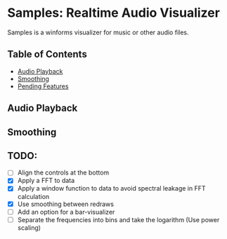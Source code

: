 # Samples: Realtime Audio Visualizer

Samples is a winforms visualizer for music or other audio files. 

## Table of Contents
* [Audio Playback](#Audio-Playback)
* [Smoothing](#Smoothing)
* [Pending Features](#TODO)

## Audio Playback

## Smoothing

## TODO:
- [ ] Align the controls at the bottom
- [x] Apply a FFT to data
- [x] Apply a window function to data to avoid spectral leakage in FFT calculation
- [x] Use smoothing between redraws
- [ ] Add an option for a bar-visualizer 
- [ ] Separate the frequencies into bins and take the logarithm (Use power scaling)
